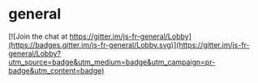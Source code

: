 # general

[![Join the chat at https://gitter.im/js-fr-general/Lobby](https://badges.gitter.im/js-fr-general/Lobby.svg)](https://gitter.im/js-fr-general/Lobby?utm_source=badge&utm_medium=badge&utm_campaign=pr-badge&utm_content=badge)